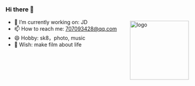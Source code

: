 ### Hi there 👋

<img src="https://github-readme-stats.vercel.app/api?username=dragon-yuan&show_icons=true" alt="logo" height="160" align="right" style="margin: 5px; margin-bottom: 20px;" />

- 🔭 I’m currently working on: JD
- 📫 How to reach me: 707093428@qq.com
- 😄 Hobby: sk8，photo, music
- 🤔 Wish: make film about life

<!--
**AndyMeng2017/AndyMeng2017** is a ✨ _special_ ✨ repository because its `README.md` (this file) appears on your GitHub profile.

Here are some ideas to get you started:

- 🔭 I’m currently working on ...
- 🌱 I’m currently learning ...
- 👯 I’m looking to collaborate on ...
- 🤔 I’m looking for help with ...
- 💬 Ask me about ...
- 📫 How to reach me: ...
- 😄 Pronouns: ...
- ⚡ Fun fact: ...
-->


